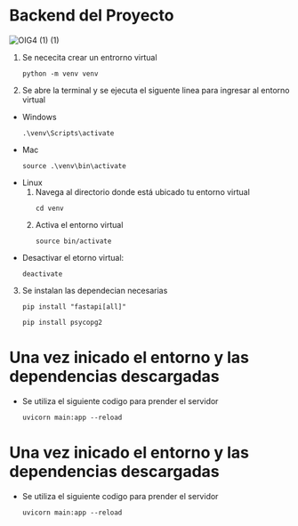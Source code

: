 ﻿# Backend del Proyecto
![OIG4 (1) (1)](https://github.com/Milanesa21/Seguridad_e_higiene/assets/127987458/a99e1845-1792-4b23-9283-1c1de395981b)



1. Se nececita crear un entrorno virtual
    ```
    python -m venv venv
    ```
2. Se abre la terminal y se ejecuta el siguente linea para ingresar al entorno virtual
- Windows
    ```
    .\venv\Scripts\activate
    ```
- Mac
    ```
    source .\venv\bin\activate
    ```
- Linux
    1. Navega al directorio donde está ubicado tu entorno virtual
        ```
        cd venv
        ```
    2. Activa el entorno virtual
        ```
        source bin/activate
        ```
- Desactivar el etorno virtual: 
    ```
    deactivate
    ```
3. Se instalan las dependecian necesarias
    ```
    pip install "fastapi[all]"
    ```
    ```
    pip install psycopg2
    ```

# Una vez inicado el entorno y las dependencias descargadas
- Se utiliza el siguiente codigo para prender el servidor
    ```
    uvicorn main:app --reload
    ```



# Una vez inicado el entorno y las dependencias descargadas
- Se utiliza el siguiente codigo para prender el servidor
    ```
    uvicorn main:app --reload
    ```


